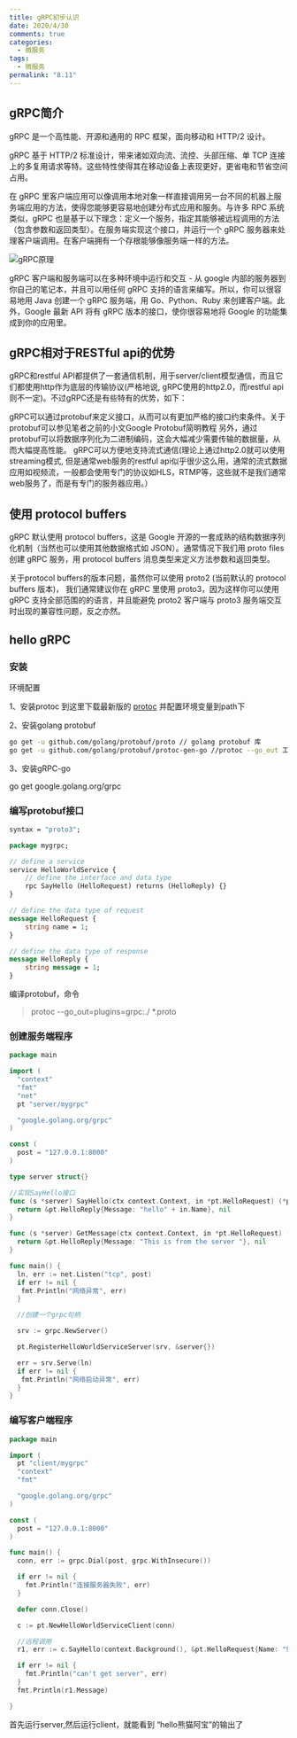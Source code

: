 ```yaml
---
title: gRPC初步认识
date: 2020/4/30
comments: true
categories:
  - 微服务
tags:
  - 微服务
permalink: "8.11"
---
```

## gRPC简介

gRPC  是一个高性能、开源和通用的 RPC 框架，面向移动和 HTTP/2 设计。

gRPC 基于 HTTP/2 标准设计，带来诸如双向流、流控、头部压缩、单 TCP 连接上的多复用请求等特。这些特性使得其在移动设备上表现更好，更省电和节省空间占用。

在 gRPC 里客户端应用可以像调用本地对象一样直接调用另一台不同的机器上服务端应用的方法，使得您能够更容易地创建分布式应用和服务。与许多 RPC 系统类似，gRPC 也是基于以下理念：定义一个服务，指定其能够被远程调用的方法（包含参数和返回类型）。在服务端实现这个接口，并运行一个 gRPC 服务器来处理客户端调用。在客户端拥有一个存根能够像服务端一样的方法。

![gRPC原理](https://pic.downk.cc/item/5ebf4d32c2a9a83be584a652.jpg)

gRPC 客户端和服务端可以在多种环境中运行和交互 - 从 google 内部的服务器到你自己的笔记本，并且可以用任何 gRPC 支持的语言来编写。所以，你可以很容易地用 Java 创建一个 gRPC 服务端，用 Go、Python、Ruby 来创建客户端。此外，Google 最新 API 将有 gRPC 版本的接口，使你很容易地将 Google 的功能集成到你的应用里。

## gRPC相对于RESTful api的优势

gRPC和restful API都提供了一套通信机制，用于server/client模型通信，而且它们都使用http作为底层的传输协议(严格地说, gRPC使用的http2.0，而restful api则不一定)。不过gRPC还是有些特有的优势，如下：

gRPC可以通过protobuf来定义接口，从而可以有更加严格的接口约束条件。关于protobuf可以参见笔者之前的小文Google Protobuf简明教程
另外，通过protobuf可以将数据序列化为二进制编码，这会大幅减少需要传输的数据量，从而大幅提高性能。
gRPC可以方便地支持流式通信(理论上通过http2.0就可以使用streaming模式, 但是通常web服务的restful api似乎很少这么用，通常的流式数据应用如视频流，一般都会使用专门的协议如HLS，RTMP等，这些就不是我们通常web服务了，而是有专门的服务器应用。）

## 使用 protocol buffers

gRPC 默认使用 protocol buffers，这是 Google 开源的一套成熟的结构数据序列化机制（当然也可以使用其他数据格式如 JSON）。通常情况下我们用 proto files 创建 gRPC 服务，用 protocol buffers 消息类型来定义方法参数和返回类型。

关于protocol buffers的版本问题，虽然你可以使用 proto2 (当前默认的 protocol buffers 版本)， 我们通常建议你在 gRPC 里使用 proto3，因为这样你可以使用 gRPC 支持全部范围的的语言，并且能避免 proto2 客户端与 proto3 服务端交互时出现的兼容性问题，反之亦然。

## hello gRPC

### 安装

环境配置

1、安装protoc
到这里下载最新版的 [protoc](https://github.com/protocolbuffers/protobuf/releases/tag/v3.12.0)
并配置环境变量到path下

2、安装golang protobuf

```sh
go get -u github.com/golang/protobuf/proto // golang protobuf 库
go get -u github.com/golang/protobuf/protoc-gen-go //protoc --go_out 工具
```

3、安装gRPC-go

go get google.golang.org/grpc

### 编写protobuf接口

```proto
syntax = "proto3";

package mygrpc;

// define a service
service HelloWorldService {
    // define the interface and data type
    rpc SayHello (HelloRequest) returns (HelloReply) {}
}

// define the data type of request
message HelloRequest {
    string name = 1;
}

// define the data type of response
message HelloReply {
    string message = 1;
}
```

编译protobuf，命令

>protoc --go_out=plugins=grpc:./ *.proto

### 创建服务端程序

```go
package main

import (
  "context"
  "fmt"
  "net"
  pt "server/mygrpc"

  "google.golang.org/grpc"
)

const (
  post = "127.0.0.1:8000"
)

type server struct{}

//实现SayHello接口
func (s *server) SayHello(ctx context.Context, in *pt.HelloRequest) (*pt.HelloReply, error) {
  return &pt.HelloReply{Message: "hello" + in.Name}, nil
}

func (s *server) GetMessage(ctx context.Context, in *pt.HelloRequest) (*pt.HelloReply, error) {
  return &pt.HelloReply{Message: "This is from the server "}, nil
}

func main() {
  ln, err := net.Listen("tcp", post)
  if err != nil {
   fmt.Println("网络异常", err)
  }

  //创建一个grpc句柄

  srv := grpc.NewServer()

  pt.RegisterHelloWorldServiceServer(srv, &server{})

  err = srv.Serve(ln)
  if err != nil {
   fmt.Println("网络启动异常", err)
  }
}
```

### 编写客户端程序

```go
package main

import (
  pt "client/mygrpc"
  "context"
  "fmt"

  "google.golang.org/grpc"
)

const (
  post = "127.0.0.1:8000"
)

func main() {
  conn, err := grpc.Dial(post, grpc.WithInsecure())

  if err != nil {
    fmt.Println("连接服务器失败", err)
  }

  defer conn.Close()

  c := pt.NewHelloWorldServiceClient(conn)

  //远程调用
  r1, err := c.SayHello(context.Background(), &pt.HelloRequest{Name: "熊猫阿宝"})

  if err != nil {
    fmt.Println("can't get server", err)
  }
  fmt.Println(r1.Message)

}
```

首先运行server,然后运行client，就能看到 “hello熊猫阿宝”的输出了
